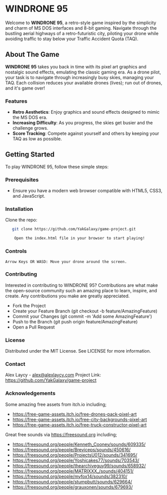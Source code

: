 # WINDRONE 95

Welcome to **WINDRONE 95**, a retro-style game inspired by the simplicity and charm of MS DOS interfaces and 8-bit gaming. Navigate through the bustling aerial highways of a retro-futuristic city, piloting your drone while avoiding traffic to stay below your Traffic Accident Quota (TAQ).

## About The Game

**WINDRONE 95** takes you back in time with its pixel art graphics and nostalgic sound effects, emulating the classic gaming era. As a drone pilot, your task is to navigate through increasingly busy skies, managing your TAQ. Each collision reduces your available drones (lives); run out of drones, and it's game over!

### Features

- **Retro Aesthetics**: Enjoy graphics and sound effects designed to mimic the MS DOS era.
- **Increasing Difficulty**: As you progress, the skies get busier and the challenge grows.
- **Score Tracking**: Compete against yourself and others by keeping your TAQ as low as possible.

## Getting Started

To play WINDRONE 95, follow these simple steps:

### Prerequisites

- Ensure you have a modern web browser compatible with HTML5, CSS3, and JavaScript.

### Installation

Clone the repo:

```bash
   git clone https://github.com/YakGalaxy/game-project.git

    Open the index.html file in your browser to start playing!
```

### Controls

    Arrow Keys OR WASD: Move your drone around the screen.

### Contributing

Interested in contributing to WINDRONE 95? Contributions are what make the open-source community such an amazing place to learn, inspire, and create. Any contributions you make are greatly appreciated.

- Fork the Project
- Create your Feature Branch (git checkout -b feature/AmazingFeature)
- Commit your Changes (git commit -m 'Add some AmazingFeature')
- Push to the Branch (git push origin feature/AmazingFeature)
- Open a Pull Request

### License

Distributed under the MIT License. See LICENSE for more information.

### Contact

Alex Laycy - alex@alexlaycy.com
Project Link: https://github.com/YakGalaxy/game-project

### Acknowledgements

Some amazing free assets from itch.io including;

- https://free-game-assets.itch.io/free-drones-pack-pixel-art
- https://free-game-assets.itch.io/free-city-backgrounds-pixel-art 
- https://free-game-assets.itch.io/free-truck-constructor-pixel-art

Great free sounds via https://freesound.org including;

- https://freesound.org/people/Kenneth_Cooney/sounds/609335/
- https://freesound.org/people/Breviceps/sounds/450616/ 
- https://freesound.org/people/ProjectsU012/sounds/341695/
- https://freesound.org/people/Yoshicakes77/sounds/703543/
- https://freesound.org/people/thearchiveguy99/sounds/658932/
- https://freesound.org/people/MATRIXXX_/sounds/404151/
- https://freesound.org/people/myfox14/sounds/382310/
- https://freesound.org/people/stumpbutt/sounds/629664/
- https://freesound.org/people/grauxonen/sounds/679693/

